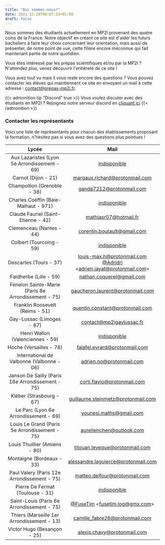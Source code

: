 ```yaml
---
title: "Qui sommes-nous?"
date: 2021-12-20T00:07:53+01:00
draft: false
---
```


Nous sommes des étudiants actuellement en MP2I provenant des quatre coins de la France. Notre objectif en créant ce site est d'aider les futurs bacheliers à faire leur choix concernant leur orientation, mais aussi de présenter, de notre point de vue, cette filière encore méconnue qui fait maintenant partie de notre quotidien.

Vous êtes intéressé par les prépas scientifiques et/ou par la MP2I ? N'attendez plus, venez découvrir l'entièreté de ce site !

Vous avez tout vu mais il vous reste encore des questions ?
Vous pouvez contacter les élèves qui maintiennent ce site en envoyant un mail à cette adresse : [contact@prepas-mp2i.fr](mailto:contact@prepas-mp2i.fr).

{{< admonition tip "Discord" true >}}
Vous voulez discuter avec des étudiants en MP2I ?
Rejoignez notre serveur discord en [cliquant ici](https://discord.gg/9p49Z5ZNtH)
{{< /admonition >}}

### Contacter les représentants

Voici une liste de représentants pour chacun des établissements proposant la formation, n'hésitez pas si vous avez des questions plus pointues !

|            Lycée             |      Mail     |
|:----------------------------:|:-------------:|
| Aux Lazaristes (Lyon 5e Arrondissement - 69) | [indisponible](mailto:)
| Carnot (Dijon - 21) | [margaux.richard@protonmail.com](mailto:margaux.richard@protonmail.com)
| Champollion (Grenoble - 38) | [ganda7212@protonmail.com](mailto:ganda7212@protonmail.com)
| Charles Coëffin (Baie-Malhaut - 971) | [indisponible](mailto:)
| Claude Fauriel (Saint-Etienne - 42) | [mathiasr07@hotmail.fr](mailto:mathiasr07@hotmail.fr)
| Clemenceau (Nantes - 44) | [corentin.boutault@gmail.com](mailto:corentin.boutault@gmail.com)
| Colbert (Tourcoing - 59) | [indisponible](mailto:)
| Descartes (Tours - 37) | [louis-max.h@protonmail.com](mailto:louis-max.h@protonmail.com) <br/> [@Adridri](https://github.com/ajayat) <[adrien.jayat@protonmail.com](mailto:adrien.jayat@protonmail.com)>
| Faidherbe (Lille - 59) | [nathan.coquerel@gmail.com](mailto:nathan.coquerel@gmail.com)
| Fénelon Sainte-Marie (Paris 8e Arrondissement - 75) | [gaucheron.laurent@protonmail.com](mailto:gaucheron.laurent@protonmail.com)
| Franklin Roosevelt (Reims - 51) | [quentin.constant@protonmail.com](mailto:quentin.constant@protonmail.com)
| Gay-Lussac (Limoges - 87) | [contact@mp2igaylussac.fr](mailto:contact@mp2igaylussac.fr)
| Henri Wallon (Valenciennes - 59) | [indisponible](mailto:)
| Hoche (Versailles - 78) | [falafel.evrard@protonmail.com](mailto:falafel.evrard@protonmail.com)
| International de Valbonne (Valbonne - 06) | [adrien.no@protonmail.com](mailto:adrien.no@protonmail.com)
| Janson De Sailly (Paris 16e Arrondissement - 75) | [corti.flavio@protonmail.com](mailto:corti.flavio@protonmail.com)
| Kléber (Strasbourg - 67) | [guillaume.steinmetz@protonmail.com](mailto:guillaume.steinmetz@protonmail.com)
| Le Parc (Lyon 6e Arrondissement - 69) | [younesi.maths@gmail.com](mailto:younesi.maths@gmail.com)
| Louis Le Grand (Paris 5e Arrondissement - 75) | [aurelienchen@outlook.com](mailto:aurelienchen@outlook.com)
| Louis Thuillier (Amiens - 80) | [titouan.leveque@protonmail.com](mailto:titouan.leveque@protonmail.com)
| Montaigne (Bordeaux - 33) | [alessandre.laguierce@protonmail.com](mailto:alessandre.laguierce@protonmail.com)
| Paul Valery (Paris 12e Arrondissement - 75) | [matteo.delfour@protonmail.com](mailto:matteo.delfour@protonmail.com)
| Pierre De Fermat (Toulouse - 31) | [indisponible](mailto:)
| Saint-Louis (Paris 6e Arrondissement - 75) | [@FuseTim](https://github.com/fusetim) <[fusetim.log@gmx.com](mailto:fusetim.log@gmx.com)>
| Thiers (Marseille 1er Arrondissement - 13) | [camille_fabre26@protonmail.com](mailto:camille_fabre26@protonmail.com)
| Victor Hugo (Besançon - 25) | [alexis.chavy@protonmail.com](mailto:alexis.chavy@protonmail.com)
